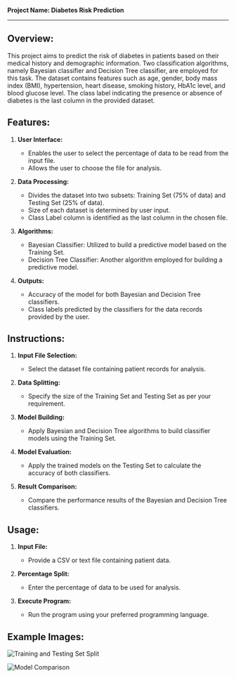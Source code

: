 **Project Name: Diabetes Risk Prediction**

---

## Overview:

This project aims to predict the risk of diabetes in patients based on their medical history and demographic information. Two classification algorithms, namely Bayesian classifier and Decision Tree classifier, are employed for this task. The dataset contains features such as age, gender, body mass index (BMI), hypertension, heart disease, smoking history, HbA1c level, and blood glucose level. The class label indicating the presence or absence of diabetes is the last column in the provided dataset.

## Features:

1. **User Interface:**
   - Enables the user to select the percentage of data to be read from the input file.
   - Allows the user to choose the file for analysis.

2. **Data Processing:**
   - Divides the dataset into two subsets: Training Set (75% of data) and Testing Set (25% of data).
   - Size of each dataset is determined by user input.
   - Class Label column is identified as the last column in the chosen file.

3. **Algorithms:**
   - Bayesian Classifier: Utilized to build a predictive model based on the Training Set.
   - Decision Tree Classifier: Another algorithm employed for building a predictive model.

4. **Outputs:**
   - Accuracy of the model for both Bayesian and Decision Tree classifiers.
   - Class labels predicted by the classifiers for the data records provided by the user.

## Instructions:

1. **Input File Selection:**
   - Select the dataset file containing patient records for analysis.

2. **Data Splitting:**
   - Specify the size of the Training Set and Testing Set as per your requirement.

3. **Model Building:**
   - Apply Bayesian and Decision Tree algorithms to build classifier models using the Training Set.

4. **Model Evaluation:**
   - Apply the trained models on the Testing Set to calculate the accuracy of both classifiers.

5. **Result Comparison:**
   - Compare the performance results of the Bayesian and Decision Tree classifiers.

## Usage:

1. **Input File:**
   - Provide a CSV or text file containing patient data.

2. **Percentage Split:**
   - Enter the percentage of data to be used for analysis.

3. **Execute Program:**
   - Run the program using your preferred programming language.

## Example Images:

![Training and Testing Set Split](t1.png)

![Model Comparison](t2.png)



